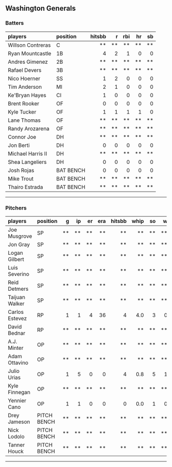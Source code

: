 ## Washington Generals

### Batters

 
|players           |position  | hitsbb|  r| rbi| hr| sb| 
|:-----------------|:---------|------:|--:|---:|--:|--:| 
|Willson Contreras |C         |     **| **|  **| **| **| 
|Ryan Mountcastle  |1B        |      4|  2|   1|  0|  0| 
|Andres Gimenez    |2B        |     **| **|  **| **| **| 
|Rafael Devers     |3B        |     **| **|  **| **| **| 
|Nico Hoerner      |SS        |      1|  2|   0|  0|  0| 
|Tim Anderson      |MI        |      2|  1|   0|  0|  0| 
|Ke'Bryan Hayes    |CI        |      1|  0|   0|  0|  0| 
|Brent Rooker      |OF        |      0|  0|   0|  0|  0| 
|Kyle Tucker       |OF        |      1|  1|   1|  1|  0| 
|Lane Thomas       |OF        |     **| **|  **| **| **| 
|Randy Arozarena   |OF        |     **| **|  **| **| **| 
|Connor Joe        |DH        |     **| **|  **| **| **| 
|Jon Berti         |DH        |      0|  0|   0|  0|  0| 
|Michael Harris II |DH        |     **| **|  **| **| **| 
|Shea Langeliers   |DH        |      0|  0|   0|  0|  0| 
|Josh Rojas        |BAT BENCH |      0|  0|   0|  0|  0| 
|Mike Trout        |BAT BENCH |     **| **|  **| **| **| 
|Thairo Estrada    |BAT BENCH |     **| **|  **| **| **| 


* * *

### Pitchers

 
|players        |position    |  g| ip| er| era| hitsbb| whip| so|  w| sv| 
|:--------------|:-----------|--:|--:|--:|---:|------:|----:|--:|--:|--:| 
|Joe Musgrove   |SP          | **| **| **|  **|     **|   **| **| **| **| 
|Jon Gray       |SP          | **| **| **|  **|     **|   **| **| **| **| 
|Logan Gilbert  |SP          | **| **| **|  **|     **|   **| **| **| **| 
|Luis Severino  |SP          | **| **| **|  **|     **|   **| **| **| **| 
|Reid Detmers   |SP          | **| **| **|  **|     **|   **| **| **| **| 
|Taijuan Walker |SP          | **| **| **|  **|     **|   **| **| **| **| 
|Carlos Estevez |RP          |  1|  1|  4|  36|      4|  4.0|  3|  0|  0| 
|David Bednar   |RP          | **| **| **|  **|     **|   **| **| **| **| 
|A.J. Minter    |OP          | **| **| **|  **|     **|   **| **| **| **| 
|Adam Ottavino  |OP          | **| **| **|  **|     **|   **| **| **| **| 
|Julio Urias    |OP          |  1|  5|  0|   0|      4|  0.8|  5|  1|  0| 
|Kyle Finnegan  |OP          | **| **| **|  **|     **|   **| **| **| **| 
|Yennier Cano   |OP          |  1|  1|  0|   0|      0|  0.0|  1|  0|  0| 
|Drey Jameson   |PITCH BENCH | **| **| **|  **|     **|   **| **| **| **| 
|Nick Lodolo    |PITCH BENCH | **| **| **|  **|     **|   **| **| **| **| 
|Tanner Houck   |PITCH BENCH | **| **| **|  **|     **|   **| **| **| **| 


* * *


